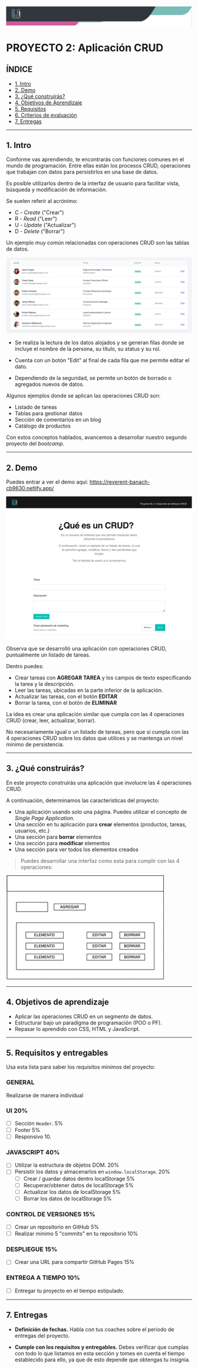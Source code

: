 ![Banner](./imagenes/banner.png)

# PROYECTO 2: Aplicación CRUD

## **ÍNDICE**

* [1. Intro](#1-intro)
* [2. Demo](#2-demo)
* [3. ¿Qué construirás?](#3-qu%C3%A9-construir%C3%A1s)
* [4. Objetivos de Aprendizaje](#4-objetivos-de-aprendizaje)
* [5. Requisitos](#5-requisitos-y-entregables)
* [6. Criterios de evaluación](#6-criterios-de-evaluaci%C3%B3n)
* [7. Entregas](#7-entregas)

****

## 1. Intro

Conforme vas aprendiendo, te encontrarás con funciones comunes en el mundo de programación. Entre ellas están los procesos CRUD, operaciones que trabajan con datos para persistirlos en una base de datos. 

Es posible utilizarlos dentro de la interfaz de usuario para facilitar vista, búsqueda y modificación de información.

Se suelen referir al acrónimo:

- C - _Create_ ("Crear")
- R - _Read_ ("Leer")
- U - _Update_ ("Actualizar")
- D - _Delete_ ("Borrar")

Un ejemplo muy común relacionadas con operaciones CRUD son las tablas de datos.

![](./imagenes/example1.png)

- Se realiza la lectura de los datos alojados y se generan filas donde se incluye el nombre de la persona, su título, su status y su rol.

- Cuenta con un botón "Edit" al final de cada fila que me permite editar el dato.

- Dependiendo de la seguridad, se permite un botón de borrado o agregados nuevos de datos.

Algunos ejemplos donde se aplican las operaciones CRUD son:

- Listado de tareas
- Tablas para gestionar datos
- Sección de comentarios en un blog
- Catálogo de productos

Con estos conceptos hablados, avancemos a desarrollar nuestro segundo proyecto del _bootcamp_.

****

## 2. Demo

Puedes entrar a ver el demo aquí: https://reverent-banach-cb9630.netlify.app/

![imagen](./imagenes/example2.png)

Observa que se desarrolló una aplicación con operaciones CRUD, puntualmente un listado de tareas. 

Dentro puedes:

- Crear tareas con **AGREGAR TAREA** y los campos de texto especificando la tarea y la descripción.
- Leer las tareas, ubicadas en la parte inferior de la aplicación.
- Actualizar las tareas, con el botón **EDITAR**
- Borrar la tarea, con el botón de **ELIMINAR**

La idea es crear una aplicación similar que cumpla con las 4 operaciones CRUD (crear, leer, actualizar, borrar).

No necesariamente igual o un listado de tareas, pero que sí cumpla con las 4 operaciones CRUD sobre los datos que utilices y se mantenga un nivel mínimo de persistencia.

****

## 3. ¿Qué construirás?

En este proyecto construirás una aplicación que involucre las 4 operaciones CRUD.

A continuación, determinamos las características del proyecto:

- Una aplicación usando solo una página. Puedes utilizar el concepto de _Single Page Application_.
- Una sección en tu aplicación para **crear** elementos (productos, tareas, usuarios, etc.)
- Una sección para **borrar** elementos
- Una sección para **modificar** elementos
- Una sección para ver todos los elementos creados

> Puedes desarrollar una interfaz como esta para cumplir con las 4 operaciones:

![](./imagenes/example3.png)


****

## 4. Objetivos de aprendizaje

- Aplicar las operaciones CRUD en un segmento de datos.
- Estructurar bajo un paradigma de programación (POO o PF).
- Repasar lo aprendido con CSS, HTML y JavaScript.

****

## 5. Requisitos y entregables

Usa esta lista para saber los requisitos mínimos del proyecto:

### GENERAL

Realizarse de manera individual

### UI 20%
- [ ] Sección `Header`. 5%
- [ ] Footer 5%
- [ ] Responsivo 10.

### JAVASCRIPT 40%
- [ ] Utilizar la estructura de objetos DOM. 20%
- [ ] Persistir los datos y almacenarlos en `window.localStorage`. 20%
    - [ ] Crear / guardar datos dentro localStorage 5%
    - [ ] Recuperar/obtener datos de localStorage 5%
    - [ ] Actualizar los datos de localStorage 5%
    - [ ] Borrar los datos de localStorage 5%

### CONTROL DE VERSIONES 15%
- [ ] Crear un repositorio en GitHub 5%
- [ ] Realizar mínimo 5 "commits" en tu repositorio 10%

### DESPLIEGUE 15%
- [ ] Crear una URL para compartir GitHub Pages 15%

### ENTREGA A TIEMPO 10%
- [ ] Entregar tu proyecto en el tiempo estipulado.


****

## 7. Entregas

- **Definición de fechas.** Habla con tus coaches sobre el periodo de entregas del proyecto.

- **Cumple con los requisitos y entregables.** Debes verificar que cumplas con todo lo que listamos en esta sección y tomes en cuenta el tiempo establecido para ello, ya que de esto depende que obtengas tu insignia.
